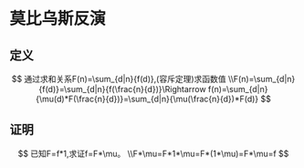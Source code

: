 # 莫比乌斯反演

## 定义

$$
通过求和关系F(n)=\sum_{d|n}{f(d)},(容斥定理)求函数值
\\F(n)=\sum_{d|n}{f(d)}=\sum_{d|n}{f(\frac{n}{d})}\Rightarrow f(n)=\sum_{d|n}{\mu(d)*F(\frac{n}{d})}=\sum_{d|n}{\mu(\frac{n}{d})*F(d)}
$$

## 证明

$$
已知F=f*1,求证f=F*\mu。
\\F*\mu=F*1*\mu=F*(1*\mu)=F*\mu=f
$$

